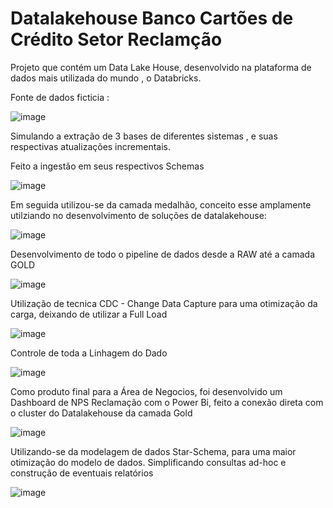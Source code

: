 # Datalakehouse Banco Cartões de Crédito Setor Reclamção
Projeto que contém um Data Lake House, desenvolvido na plataforma de dados mais utilizada do mundo , o Databricks.

Fonte de dados ficticia :

![image](https://github.com/user-attachments/assets/8342ab39-ddb0-4d40-bc41-72e21083cf58)

Simulando a extração de 3 bases de diferentes sistemas , e suas respectivas atualizações incrementais.


Feito a ingestão em seus respectivos Schemas

![image](https://github.com/user-attachments/assets/91ecd767-b172-47e6-bcc9-1315c052d229)

Em seguida utilizou-se da camada medalhão, conceito esse amplamente utilziando no desenvolvimento de soluções de datalakehouse:

![image](https://github.com/user-attachments/assets/8193d09d-b89e-4ea7-9063-bd4f40344c37)

Desenvolvimento de todo o pipeline de dados desde a RAW até a camada GOLD

![image](https://github.com/user-attachments/assets/162ca532-4bba-40a2-83f9-41628d11ce87)

Utilização de tecnica CDC - Change Data Capture para uma otimização da carga, deixando de utilizar a Full Load

![image](https://github.com/user-attachments/assets/0ff6ae4e-4bf1-4106-a500-830580103a62)


Controle de toda a Linhagem do Dado

![image](https://github.com/user-attachments/assets/166a1f48-79e9-4517-a334-ce67954993dd)


Como produto final para a Área de Negocios, foi desenvolvido um Dashboard de NPS Reclamação com o Power Bi, feito a conexão direta com o cluster do Datalakehouse da camada Gold

![image](https://github.com/user-attachments/assets/5d4d44d5-eb81-4e36-8146-0dfe5c5e846d)

Utilizando-se da modelagem de dados Star-Schema, para uma maior otimização do modelo de dados. Simplificando consultas ad-hoc e construção de eventuais relatórios

![image](https://github.com/user-attachments/assets/795ed2ac-f327-43d1-90e5-0d1ff11cb97e)






